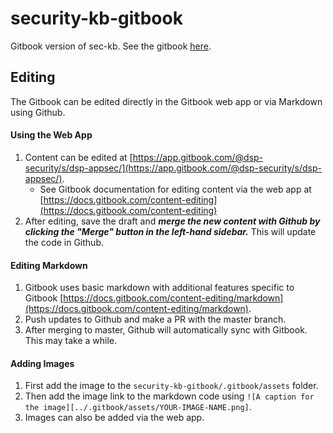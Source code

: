 # security-kb-gitbook
Gitbook version of sec-kb. See the gitbook [here](https://app.gitbook.com/@dsp-security/s/dsp-appsec/).

## Editing

The Gitbook can be edited directly in the Gitbook web app or via Markdown using Github. 

#### Using the Web App

1. Content can be edited at [https://app.gitbook.com/@dsp-security/s/dsp-appsec/](https://app.gitbook.com/@dsp-security/s/dsp-appsec/).
	* See Gitbook documentation for editing content via the web app at [https://docs.gitbook.com/content-editing](https://docs.gitbook.com/content-editing)
2. After editing, save the draft and ***merge the new content with Github by clicking the "Merge" button in the left-hand sidebar.*** This will update the code in Github.

#### Editing Markdown

1. Gitbook uses basic markdown with additional features specific to Gitbook [https://docs.gitbook.com/content-editing/markdown](https://docs.gitbook.com/content-editing/markdown).
2. Push updates to Github and make a PR with the master branch.
3. After merging to master, Github will automatically sync with Gitbook. This may take a while.

#### Adding Images

1. First add the image to the `security-kb-gitbook/.gitbook/assets` folder.
2. Then add the image link to the markdown code using `![A caption for the image][../.gitbook/assets/YOUR-IMAGE-NAME.png]`.
3. Images can also be added via the web app.